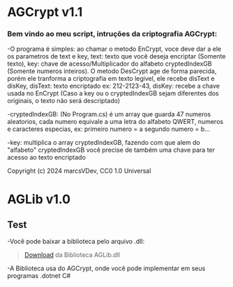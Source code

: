 # AGCrypt v1.1

### Bem vindo ao meu script, intruções da criptografia AGCrypt:

-O programa é simples: ao chamar o metodo EnCrypt, voce deve dar a ele os parametros de text e key, text: texto que você deseja encriptar (Somente texto), key: chave de 
acesso/Multiplicador do alfabeto cryptedIndexGB (Somente numeros inteiros). O metodo DesCrypt age de forma parecida, porém ele tranforma a criptografia em texto legivel, ele recebe disText e disKey, disText: 
texto encriptado ex: 212-2123-43, disKey: recebe a chave usada no EnCrypt (Caso a key ou o cryptedIndexGB sejam diferentes dos originais, o texto não será descriptado)

-cryptedIndexGB: (No Program.cs) é um array que guarda 47 numeros aleatorios, cada numero equivale a uma letra do alfabeto 
QWERT, numeros e caracteres especias, ex: primeiro numero = a segundo numero = b...

-key: multiplica o array cryptedIndexGB, fazendo com que alem do "alfabeto" cryptedIndexGB você precise de também uma chave para ter acesso ao texto encriptado

Copyright (c) 2024 marcsVDev, CC0 1.0 Universal

# AGLib v1.0 

## Test

-Você pode baixar a biblioteca pelo arquivo .dll:
> <a id="raw-url" href="https://github.com/marcsVDev/AGCrypt/blob/main/AGLib.dll">Download</a> da Biblioteca AGLib.dll

-A Biblioteca usa do AGCrypt, onde você pode implementar em seus programas .dotnet C#



